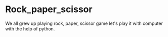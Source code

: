 # Rock_paper_scissor
We all grew up playing rock, paper, scissor game let's play it with computer with the help of python.
